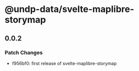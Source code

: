 # @undp-data/svelte-maplibre-storymap

## 0.0.2

### Patch Changes

- f956bf0: first release of svelte-maplibre-storymap

